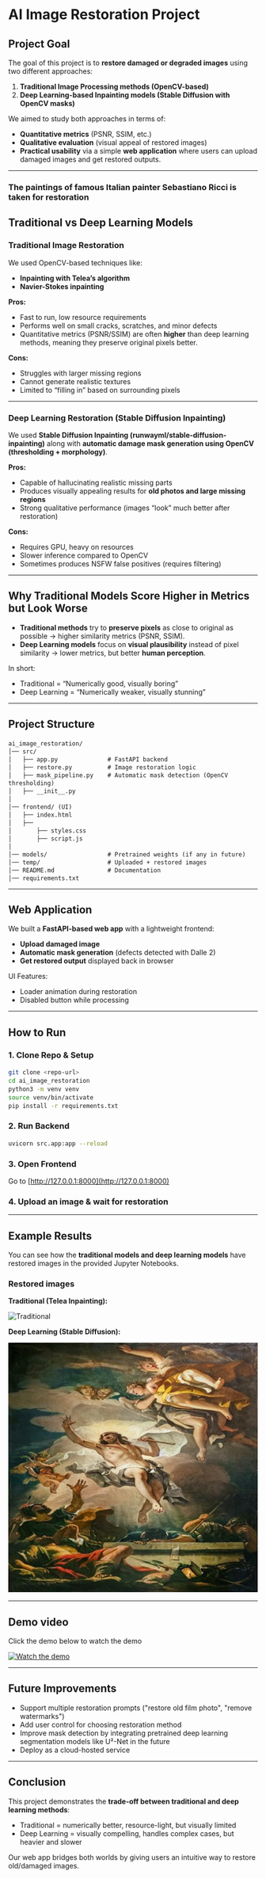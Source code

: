 # AI Image Restoration Project

## Project Goal

The goal of this project is to **restore damaged or degraded images** using two different approaches:

1. **Traditional Image Processing methods (OpenCV-based)**
2. **Deep Learning-based Inpainting models (Stable Diffusion with OpenCV masks)**

We aimed to study both approaches in terms of:

* **Quantitative metrics** (PSNR, SSIM, etc.)
* **Qualitative evaluation** (visual appeal of restored images)
* **Practical usability** via a simple **web application** where users can upload damaged images and get restored outputs.

---

### The paintings of famous Italian painter Sebastiano Ricci is taken for restoration

## Traditional vs Deep Learning Models

### Traditional Image Restoration

We used OpenCV-based techniques like:

* **Inpainting with Telea’s algorithm**
* **Navier-Stokes inpainting**

**Pros:**

* Fast to run, low resource requirements
* Performs well on small cracks, scratches, and minor defects
* Quantitative metrics (PSNR/SSIM) are often **higher** than deep learning methods, meaning they preserve original pixels better.

**Cons:**

* Struggles with larger missing regions
* Cannot generate realistic textures
* Limited to “filling in” based on surrounding pixels

---

### Deep Learning Restoration (Stable Diffusion Inpainting)

We used **Stable Diffusion Inpainting (runwayml/stable-diffusion-inpainting)** along with **automatic damage mask generation using OpenCV (thresholding + morphology)**.

**Pros:**

* Capable of hallucinating realistic missing parts
* Produces visually appealing results for **old photos and large missing regions**
* Strong qualitative performance (images “look” much better after restoration)

**Cons:**

* Requires GPU, heavy on resources
* Slower inference compared to OpenCV
* Sometimes produces NSFW false positives (requires filtering)

---

## Why Traditional Models Score Higher in Metrics but Look Worse

* **Traditional methods** try to **preserve pixels** as close to original as possible → higher similarity metrics (PSNR, SSIM).
* **Deep Learning models** focus on **visual plausibility** instead of pixel similarity → lower metrics, but better **human perception**.

In short:

* Traditional = “Numerically good, visually boring”
* Deep Learning = “Numerically weaker, visually stunning”

---

## Project Structure

```
ai_image_restoration/
│── src/
│   ├── app.py              # FastAPI backend
│   ├── restore.py          # Image restoration logic
│   ├── mask_pipeline.py    # Automatic mask detection (OpenCV thresholding)
│   ├── __init__.py
│
│── frontend/ (UI)
│   ├── index.html
│   ├── 
│       ├── styles.css
│       ├── script.js
│
│── models/                 # Pretrained weights (if any in future)
│── temp/                   # Uploaded + restored images
│── README.md               # Documentation
│── requirements.txt
```

---

## Web Application

We built a **FastAPI-based web app** with a lightweight frontend:

* **Upload damaged image**
* **Automatic mask generation** (defects detected with Dalle 2)
* **Get restored output** displayed back in browser

UI Features:

* Loader animation during restoration
* Disabled button while processing

---

## How to Run

### 1. Clone Repo & Setup

```bash
git clone <repo-url>
cd ai_image_restoration
python3 -m venv venv
source venv/bin/activate
pip install -r requirements.txt
```

### 2. Run Backend

```bash
uvicorn src.app:app --reload
```

### 3. Open Frontend

Go to [http://127.0.0.1:8000](http://127.0.0.1:8000)

### 4. Upload an image & wait for restoration

---

## Example Results

You can see how the **traditional models and deep learning models** have restored images in the provided Jupyter Notebooks.

### Restored images

**Traditional (Telea Inpainting):**

![Traditional](results/traditional/Ca'_Rezzonico_-_Resurrezione_di_Cristo_(Inv.101)_-_Sebastiano_Ricci_telea_4.jpg)

**Deep Learning (Stable Diffusion):**

![DeepLearning](results/deep/Ca'_Rezzonico_-_Resurrezione_di_Cristo_(Inv.101)_-_Sebastiano_Ricci_sdxl_2.jpg)

---

## Demo video
Click the demo below to watch the demo

[![Watch the demo](https://img.youtube.com/vi/MuWb66dsZD8/0.jpg)](https://youtu.be/MuWb66dsZD8)


---

## Future Improvements

* Support multiple restoration prompts ("restore old film photo", "remove watermarks")
* Add user control for choosing restoration method
* Improve mask detection by integrating pretrained deep learning segmentation models like U²-Net in the future
* Deploy as a cloud-hosted service

---

## Conclusion

This project demonstrates the **trade-off between traditional and deep learning methods**:

* Traditional = numerically better, resource-light, but visually limited
* Deep Learning = visually compelling, handles complex cases, but heavier and slower

Our web app bridges both worlds by giving users an intuitive way to restore old/damaged images.
